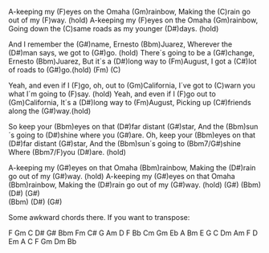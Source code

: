 A-keeping my (F)eyes on the Omaha (Gm)rainbow,
Making the (C)rain go out of my (F)way. (hold)
A-keeping my (F)eyes on the Omaha (Gm)rainbow,
Going down the (C)same roads as my younger (D#)days. (hold)

And I remember the (G#)name, Ernesto (Bbm)Juarez,
Wherever the (D#)man says, we got to (G#)go. (hold)
There´s going to be a (G#)change, Ernesto (Bbm)Juarez,
But it´s a (D#)long way to (Fm)August, 
I got a (C#)lot of roads to (G#)go.(hold)   (Fm)     (C)

Yeah, and even if I (F)go, oh, out to (Gm)California,
I´ve got to (C)warn you what I´m going to (F)say. (hold)
Yeah, and even if I (F)go out to (Gm)California,
It´s a (D#)long way to (Fm)August, 
Picking up (C#)friends along the (G#)way.(hold)

So keep your (Bbm)eyes on that (D#)far distant (G#)star,
And the (Bbm)sun´s going to (D#)shine where you (G#)are.
Oh, keep your (Bbm)eyes on that (D#)far distant (G#)star,
And the (Bbm)sun´s going to (Bbm7/G#)shine 
Where (Bbm7/F)you (D#)are. (hold)

A-keeping my (G#)eyes on that Omaha (Bbm)rainbow,
Making the (D#)rain go out of my (G#)way. (hold)
A-keeping my (G#)eyes on that Omaha (Bbm)rainbow,
Making the (D#)rain go out of my (G#)way. (hold) (G#) (Bbm) (D#) (G#)  
(Bbm) (D#) (G#)


Some awkward chords there.
If you want to transpose:

F   Gm  C  D#  G#  Bbm  Fm  C#
G   Am  D  F   Bb  Cm   Gm  Eb
A   Bm  E  G   C   Dm   Am  F
D   Em  A  C   F   Gm   Dm  Bb
